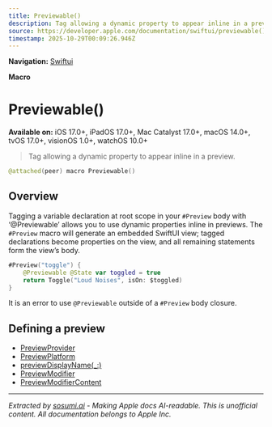 ```yaml
---
title: Previewable()
description: Tag allowing a dynamic property to appear inline in a preview.
source: https://developer.apple.com/documentation/swiftui/previewable()
timestamp: 2025-10-29T00:09:26.946Z
---
```


**Navigation:** [Swiftui](/documentation/swiftui)

**Macro**

# Previewable()

**Available on:** iOS 17.0+, iPadOS 17.0+, Mac Catalyst 17.0+, macOS 14.0+, tvOS 17.0+, visionOS 1.0+, watchOS 10.0+

> Tag allowing a dynamic property to appear inline in a preview.

```swift
@attached(peer) macro Previewable()
```

## Overview

Tagging a variable declaration at root scope in your `#Preview` body with ‘@Previewable’ allows you to use dynamic properties inline in previews. The `#Preview` macro will generate an embedded SwiftUI view; tagged declarations become properties on the view, and all remaining statements form the view’s body.

```swift
#Preview("toggle") {
    @Previewable @State var toggled = true
    return Toggle("Loud Noises", isOn: $toggled)
}
```

It is an error to use `@Previewable` outside of a `#Preview` body closure.

## Defining a preview

- [PreviewProvider](/documentation/swiftui/previewprovider)
- [PreviewPlatform](/documentation/swiftui/previewplatform)
- [previewDisplayName(_:)](/documentation/swiftui/view/previewdisplayname(_:))
- [PreviewModifier](/documentation/swiftui/previewmodifier)
- [PreviewModifierContent](/documentation/swiftui/previewmodifiercontent)

---

*Extracted by [sosumi.ai](https://sosumi.ai) - Making Apple docs AI-readable.*
*This is unofficial content. All documentation belongs to Apple Inc.*
